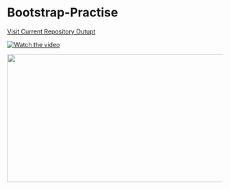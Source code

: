 # Bootstrap-Practise

[Visit Current Repository Outupt](https://ayushpateldeveloper.github.io/Bootstrap-Practise/)


[![Watch the video](https://img.youtube.com/vi/OK_JCtrrv-c?si=-hIW-WAc4ma_tIFD/hqdefault.jpg)](https://youtu.be/OK_JCtrrv-c?si=yy0jLLxKWYdM3edD)

[<img src="https://img.youtube.com/vi/OK_JCtrrv-c?si=-hIW-WAc4ma_tIFD/hqdefault.jpg" width="600" height="300"
/>](https://www.youtube.com/embed/OK_JCtrrv-c?si=-hIW-WAc4ma_tIFD)



